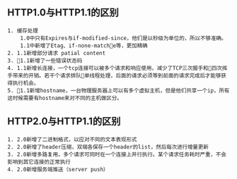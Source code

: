 ## HTTP1.0与HTTP1.1的区别
    1. 缓存处理
        1.0中只有Expires与if-modified-since，他们是以秒级为单位的，所以不够准确。
        1.1中新增了Etag、if-none-matche等，更加精确
    2. 1.1新增部分请求 patial content 
    3. 1.1新增了一些错误状态码
    4. 1.1新增长连接，一个tcp连接可以被多个请求和响应使用，减少了TCP三次握手和四次挥手带来的开销。若干个请求排队单线程处理，后面的请求必须等到前面的请求完成后才能够获得执行机会。
    5. 1.1新增hostname，一台物理服务器上可以有多个虚拟主机，但是他们共享一个ip，所有这时候需要有hostname来对不同的主机做区分。
## HTTP2.0与HTTP1.1的区别
    1. 2.0新增了二进制格式，以应对不同的文本表现形式
    2. 2.0新增了header压缩，双端各保存一个header的list，然后每次进行增量更新
    3. 2.0新增多路复用，多个请求可同时在一个连接上并行执行。某个请求任务耗时严重，不会影响到其它连接的正常执行
    4. 2.0新增服务端推送（server push）